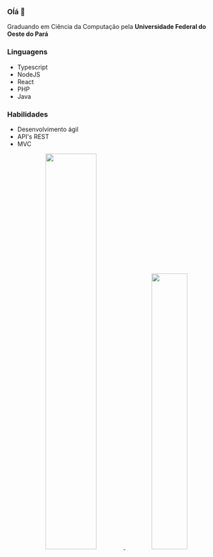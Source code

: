 ### Oĺá 👋
Graduando em Ciência da Computação pela **Universidade Federal do Oeste do Pará**

### Linguagens
- Typescript
- NodeJS
- React
- PHP
- Java
### Habilidades
- Desenvolvimento ágil
- API's REST
- MVC

<div align="center">
  <a href="https://github.com/yureduarte-20">
  <img width="48.5%" src="https://github-readme-stats.vercel.app/api?username=yureduarte-20&show_icons=true&theme=cobalt&include_all_commits=true&count_private=true"/>
  <img width="40.5%" src="https://github-readme-stats.vercel.app/api/top-langs/?username=yureduarte-20&layout=compact&langs_count=7&theme=cobalt">
</div>
